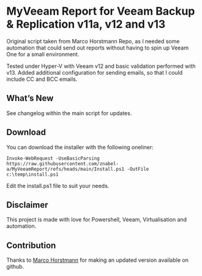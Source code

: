 
# MyVeeam Report for Veeam Backup & Replication v11a, v12 and v13
Original script taken from Marco Horstmann Repo, as I needed some automation that could send out reports without having to spin up Veeam One for a small environment.

Tested under Hyper-V with Veeam v12 and basic validation performed with v13. Added additional configuration for sending emails, so that I could include CC and BCC emails.

## What’s New
See changelog within the main script for updates.

## Download
You can download the installer with the following oneliner:

```Invoke-WebRequest -UseBasicParsing https://raw.githubusercontent.com/znabel-a/MyVeeamReport/refs/heads/main/Install.ps1 -OutFile c:\temp\install.ps1```

Edit the install.ps1 file to suit your needs.

## Disclaimer
This project is made with love for Powershell, Veeam, Virtualisation and automation.

## Contribution
Thanks to [Marco Horstmann](https://github.com/marcohorstmann/MyVeeamReport) for making an updated version available on github. 
